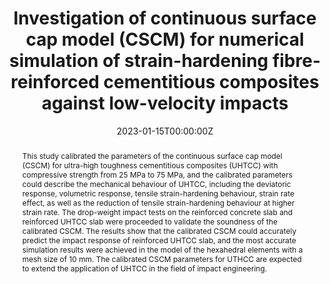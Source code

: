 ---
title: "Investigation of continuous surface cap model (CSCM) for numerical simulation of strain-hardening fibre-reinforced cementitious composites against low-velocity impacts"
authors:
- admin
- Qinghua Li*
- Xiaoyang Xu
- Bokun Chen
- Kangan Guo
- Shilang Xu
# author_notes:
# - "Equal contribution"
# - "Equal contribution"
date: "2023-01-15T00:00:00Z"

# Publication type.
# Accepts a single type but formatted as a YAML list (for Hugo requirements).
# Enter a publication type from the CSL standard.
publication_types: ["article-journal"]

# Publication name and optional abbreviated publication name.
publication: "**Composite Structures**, 304, 116424"

abstract: This study calibrated the parameters of the continuous surface cap model (CSCM) for ultra-high toughness cementitious composites (UHTCC) with compressive strength from 25 MPa to 75 MPa, and the calibrated parameters could describe the mechanical behaviour of UHTCC, including the deviatoric response, volumetric response, tensile strain-hardening behaviour, strain rate effect, as well as the reduction of tensile strain-hardening behaviour at higher strain rate. The drop-weight impact tests on the reinforced concrete slab and reinforced UHTCC slab were proceeded to validate the soundness of the calibrated CSCM. The results show that the calibrated CSCM could accurately predict the impact response of reinforced UHTCC slab, and the most accurate simulation results were achieved in the model of the hexahedral elements with a mesh size of 10 mm. The calibrated CSCM parameters for UTHCC are expected to extend the application of UHTCC in the field of impact engineering.

tags:
- Source Themes
featured: false

links:
  # - type: pdf
  #   url: http://arxiv.org/pdf/1512.04133v1
  # - type: code
  #   url: https://github.com/HugoBlox/hugo-blox-builder
  # - type: dataset
  #   url: ""
  # - type: poster
  #   url: ""
  # - type: project
  #   url: ""
  # - type: slides
  #   url: https://www.slideshare.net/
  - type: source
    url: "https://doi.org/10.1016/j.compstruct.2022.116424"
  # - type: video
  #   url: ""

# Featured image
# To use, add an image named `featured.jpg/png` to your page's folder. 
image:
  caption: 'Image credit: [**Unsplash**](https://unsplash.com/photos/jdD8gXaTZsc)'
  focal_point: ""
  preview_only: false

# Associated Projects (optional).
#   Associate this publication with one or more of your projects.
#   Simply enter your project's folder or file name without extension.
#   E.g. `internal-project` references `content/project/internal-project/index.md`.
#   Otherwise, set `projects: []`.
projects: []

# Slides (optional).
#   Associate this publication with Markdown slides.
#   Simply enter your slide deck's filename without extension.
#   E.g. `slides: "example"` references `content/slides/example/index.md`.
#   Otherwise, set `slides: ""`.
slides: ""
---